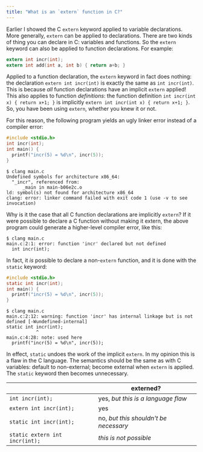 ```yaml
---
title: "What is an `extern` function in C?"
---
```


Earlier I showed the C `extern` keyword applied to variable declarations.
More generally, `extern` can be applied to declarations.
There are two kinds of thing you can declare in C: variables and functions.
So the `extern` keyword can also be applied to function declarations.
For example:

```c
extern int incr(int);
extern int add(int a, int b) { return a+b; }
```

Applied to a function declaration, the `extern` keyword in fact does nothing:
the declaration `extern int incr(int)` is exactly the same as `int incr(int)`.
This is because _all_ function declarations have an implicit `extern` applied!
This also applies to function _definitions_:
the function definition `int incr(int x) { return x+1; }`
is implicitly `extern int incr(int x) { return x+1; }`.
So, you have been using `extern`, whether you knew it or not.

For this reason, the following program yields an ugly linker error instead of a compiler error:

```c
#include <stdio.h>
int incr(int);
int main() {
  printf("incr(5) = %d\n", incr(5));
}
```

```
$ clang main.c
Undefined symbols for architecture x86_64:
  "_incr", referenced from:
      _main in main-b06e2c.o
ld: symbol(s) not found for architecture x86_64
clang: error: linker command failed with exit code 1 (use -v to see invocation)
```

Why is it the case that all C function declarations are implicitly `extern`?
If it were possible to declare a C function without making it extern,
the above program could generate a higher-level compiler error, like this:

```
$ clang main.c
main.c:2:1: error: function 'incr' declared but not defined
  int incr(int);
```

In fact, it _is_ possible to declare a non-`extern` function,
and it is done with the `static` keyword:

```c
#include <stdio.h>
static int incr(int);
int main() {
  printf("incr(5) = %d\n", incr(5));
}
```

```
$ clang main.c
main.c:2:12: warning: function 'incr' has internal linkage but is not defined [-Wundefined-internal]
static int incr(int);
           ^
main.c:4:28: note: used here
  printf("incr(5) = %d\n", incr(5));
```

In effect, `static` undoes the work of the implicit `extern`.
In my opinion this is a flaw in the C language.
The semantics should be the same as with C variables:
default to non-external; become external when `extern` is applied.
The `static` keyword then becomes unnecessary.

|                                 | externed?                             |
|---------------------------------|---------------------------------------|
| `int incr(int);`                | yes, _but this is a language flaw_    |
| `extern int incr(int);`         | yes                                   |
| `static int incr(int);`         | no, _but this shouldn't be necessary_ |
| `static extern int incr(int);`  | _this is not possible_                |
